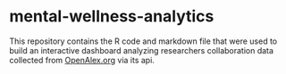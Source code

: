 # mental-wellness-analytics

This repository contains the R code and markdown file that were used to build an interactive dashboard analyzing researchers collaboration data collected from [OpenAlex.org](https://openalex.org/) via its api.
